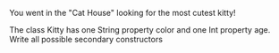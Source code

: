You went in the "Cat House" looking for the most cutest kitty!

The class Kitty has one String property color and one Int property age. Write all possible secondary constructors
